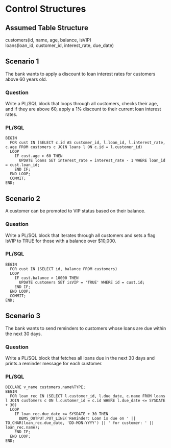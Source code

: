 # Control Structures

## Assumed Table Structure

customers(id, name, age, balance, isVIP)  <br>
loans(loan_id, customer_id, interest_rate, due_date)

## Scenario 1
The bank wants to apply a discount to loan interest rates for customers above 60 years old.
### Question 
Write a PL/SQL block that loops through all customers, checks their age, and if they are above 60, apply a 1% discount to their current loan interest rates.

### PL/SQL
```
BEGIN
  FOR cust IN (SELECT c.id AS customer_id, l.loan_id, l.interest_rate, c.age FROM customers c JOIN loans l ON c.id = l.customer_id) 
  LOOP
    IF cust.age > 60 THEN
      UPDATE loans SET interest_rate = interest_rate - 1 WHERE loan_id = cust.loan_id;
    END IF;
  END LOOP;
  COMMIT;
END;
```
## Scenario 2 
A customer can be promoted to VIP status based on their balance.
### Question 
Write a PL/SQL block that iterates through all customers and sets a flag IsVIP to TRUE for those with a balance over $10,000.

### PL/SQL
```
BEGIN
  FOR cust IN (SELECT id, balance FROM customers) 
  LOOP
    IF cust.balance > 10000 THEN
      UPDATE customers SET isVIP = 'TRUE' WHERE id = cust.id;
    END IF;
  END LOOP;
  COMMIT;
END;
```
 ## Scenario 3
The bank wants to send reminders to customers whose loans are due within the next 30 days.
### Question
Write a PL/SQL block that fetches all loans due in the next 30 days and prints a reminder message for each customer.  
### PL/SQL
```
DECLARE v_name customers.name%TYPE;
BEGIN
  FOR loan_rec IN (SELECT l.customer_id, l.due_date, c.name FROM loans l JOIN customers c ON l.customer_id = c.id WHERE l.due_date <= SYSDATE + 30)
  LOOP
    IF loan_rec.due_date <= SYSDATE + 30 THEN
      DBMS_OUTPUT.PUT_LINE('Reminder: Loan is due on ' || TO_CHAR(loan_rec.due_date, 'DD-MON-YYYY') || ' for customer: ' || loan_rec.name);
    END IF;
  END LOOP;
END;
```
